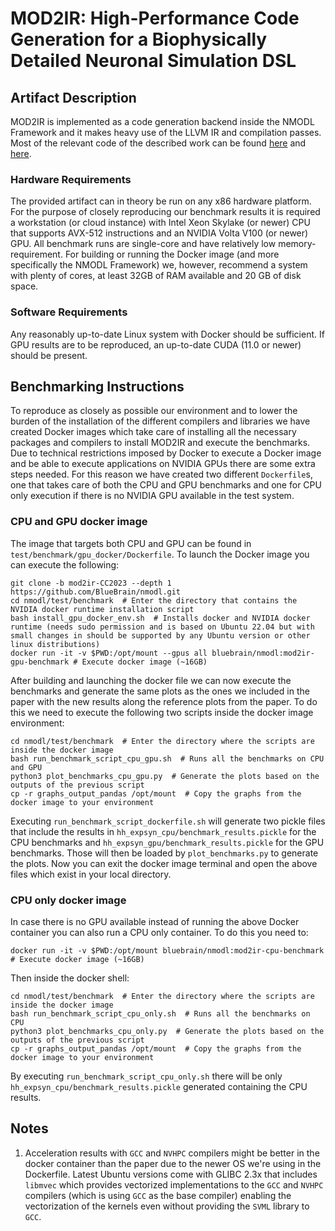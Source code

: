 
# MOD2IR: High-Performance Code Generation for a Biophysically Detailed Neuronal Simulation DSL

## Artifact Description

MOD2IR is implemented as a code generation backend inside the NMODL Framework and it makes heavy
use of the LLVM IR and compilation passes. Most of the relevant code of the described work can be
found [here](https://github.com/BlueBrain/nmodl/tree/llvm/src/codegen/llvm) and
[here](https://github.com/BlueBrain/nmodl/tree/llvm/test/benchmark).

### Hardware Requirements

The provided artifact can in theory be run on any x86 hardware platform. For the purpose of closely
reproducing our benchmark results it is required a workstation (or cloud instance) with Intel Xeon
Skylake (or newer) CPU that supports AVX-512 instructions and an NVIDIA Volta V100 (or newer) GPU.
All benchmark runs are single-core and have relatively low memory-requirement. For building or running
the Docker image (and more specifically the NMODL Framework) we, however, recommend a system with plenty
of cores, at least 32GB of RAM available and 20 GB of disk space.

### Software Requirements

Any reasonably up-to-date Linux system with Docker should be sufficient. If GPU results are to be
reproduced, an up-to-date CUDA (11.0 or newer) should be present.

## Benchmarking Instructions

To reproduce as closely as possible our environment and to lower the burden of the
installation of the different compilers and libraries we have created Docker images which take
care of installing all the necessary packages and compilers to install MOD2IR and execute the
benchmarks.
Due to technical restrictions imposed by Docker to execute a Docker image and be able to execute
applications on NVIDIA GPUs there are some extra steps needed. For this reason we have created two
different `Dockerfile`s, one that takes care of both the CPU and GPU benchmarks and one for CPU only
execution if there is no NVIDIA GPU available in the test system.

### CPU and GPU docker image

The image that targets both CPU and GPU can be found in `test/benchmark/gpu_docker/Dockerfile`.
To launch the Docker image you can execute the following:

```
git clone -b mod2ir-CC2023 --depth 1 https://github.com/BlueBrain/nmodl.git
cd nmodl/test/benchmark  # Enter the directory that contains the NVIDIA docker runtime installation script
bash install_gpu_docker_env.sh  # Installs docker and NVIDIA docker runtime (needs sudo permission and is based on Ubuntu 22.04 but with small changes in should be supported by any Ubuntu version or other linux distributions)
docker run -it -v $PWD:/opt/mount --gpus all bluebrain/nmodl:mod2ir-gpu-benchmark # Execute docker image (~16GB)
```

After building and launching the docker file we can now execute the benchmarks and generate the same
plots as the ones we included in the paper with the new results along the reference plots from the paper.
To do this we need to execute the following two scripts inside the docker image environment:

```
cd nmodl/test/benchmark  # Enter the directory where the scripts are inside the docker image
bash run_benchmark_script_cpu_gpu.sh  # Runs all the benchmarks on CPU and GPU
python3 plot_benchmarks_cpu_gpu.py  # Generate the plots based on the outputs of the previous script
cp -r graphs_output_pandas /opt/mount  # Copy the graphs from the docker image to your environment
```

Executing `run_benchmark_script_dockerfile.sh` will generate two pickle files that include the results
in `hh_expsyn_cpu/benchmark_results.pickle` for the CPU benchmarks and `hh_expsyn_gpu/benchmark_results.pickle`
for the GPU benchmarks. Those will then be loaded by `plot_benchmarks.py` to generate the plots.
Now you can exit the docker image terminal and open the above files which exist in your local directory.


### CPU only docker image

In case there is no GPU available instead of running the above Docker container you can also run a
CPU only container.
To do this you need to:

```
docker run -it -v $PWD:/opt/mount bluebrain/nmodl:mod2ir-cpu-benchmark # Execute docker image (~16GB)
```

Then inside the docker shell:

```
cd nmodl/test/benchmark  # Enter the directory where the scripts are inside the docker image
bash run_benchmark_script_cpu_only.sh  # Runs all the benchmarks on CPU
python3 plot_benchmarks_cpu_only.py  # Generate the plots based on the outputs of the previous script
cp -r graphs_output_pandas /opt/mount  # Copy the graphs from the docker image to your environment
```

By executing `run_benchmark_script_cpu_only.sh` there will be only `hh_expsyn_cpu/benchmark_results.pickle`
generated containing the CPU results.


## Notes

1. Acceleration results with `GCC` and `NVHPC` compilers might be better in the docker container than
   the paper due to the newer OS we're using in the Dockerfile. Latest Ubuntu versions come with
   GLIBC 2.3x that includes `libmvec` which provides vectorized implementations to the `GCC` and
   `NVHPC` compilers (which is using `GCC` as the base compiler) enabling the vectorization of the
   kernels even without providing the `SVML` library to `GCC`.
